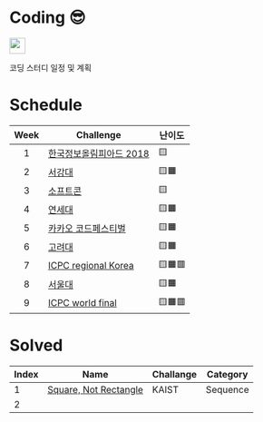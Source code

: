 # Coding 😎

<p align=left>
  <img src=https://img.shields.io/static/v1?label=Members&message=4&color=orange&style=flat height=28px>
</p>

코딩 스터디 일정 및 계획

# Schedule

|Week|Challenge|난이도|
|:-:|---|---|
|1|[한국정보올림피아드 2018](https://www.acmicpc.net/category/427)|🟨
|2|[서강대](https://www.acmicpc.net/category/83)|🟨🟧
|3|[소프트콘](https://www.acmicpc.net/category/413)|🟨
|4|[연세대](https://www.acmicpc.net/category/334)|🟨🟧
|5|[카카오 코드페스티벌](https://www.acmicpc.net/category/428)|🟨🟧
|6|[고려대](https://www.acmicpc.net/category/341)|🟨🟧
|7|[ICPC regional Korea](https://www.acmicpc.net/category/211)|🟨🟧🟥
|8|[서울대](https://www.acmicpc.net/category/354)|🟨🟧
|9|[ICPC world final](https://www.acmicpc.net/category/4)|🟨🟧🟥

# Solved

|Index|Name|Challange|Category|
|---|---|---|---|
|1|[Square, Not Rectangle](https://github.com/fxnnxc/coding/tree/main/KAIST/square_not_rectangle)|KAIST|Sequence|
|2|||
